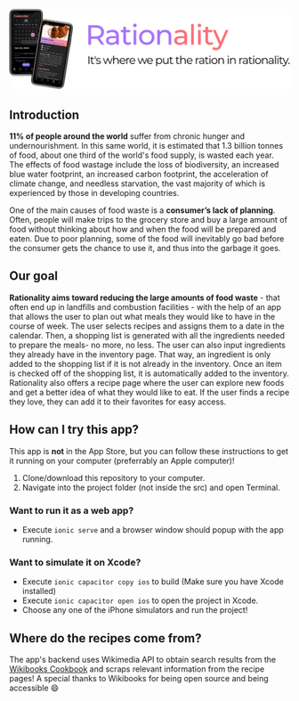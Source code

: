 ![banner](public/assets/readme_graphics.png)

## Introduction
**11% of people around the world** suffer from chronic hunger and undernourishment. In this same world, it is estimated that 1.3 billion tonnes of food, about one third of the world's food supply, is wasted each year. The effects of food wastage include the loss of biodiversity, an increased blue water footprint, an increased carbon footprint, the acceleration of climate change, and needless starvation, the vast majority of which is experienced by those in developing countries.
 
One of the main causes of food waste is a **consumer’s lack of planning**. Often, people will make trips to the grocery store and buy a large amount of food without thinking about how and when the food will be prepared and eaten. Due to poor planning, some of the food will inevitably go bad before the consumer gets the chance to use it, and thus into the garbage it goes.

## Our goal
**Rationality aims toward reducing the large amounts of food waste** - that often end up in landfills and combustion facilities - with the help of an app that allows the user to plan out what meals they would like to have in the course of week. The user selects recipes and assigns them to a date in the calendar. Then, a shopping list is generated with all the ingredients needed to prepare the meals- no more, no less. The user can also input ingredients they already have in the inventory page. That way, an ingredient is only added to the shopping list if it is not already in the inventory. Once an item is checked off of the shopping list, it is automatically added to the inventory. Rationality also offers a recipe page where the user can explore new foods and get a better idea of what they would like to eat. If the user finds a recipe they love, they can add it to their favorites for easy access.

## How can I try this app?
This app is **not** in the App Store, but you can follow these instructions to get it running on your computer (preferrably an Apple computer)!
1. Clone/download this repository to your computer.
2. Navigate into the project folder (not inside the src) and open Terminal.
### Want to run it as a web app?
* Execute `ionic serve` and a browser window should popup with the app running.
### Want to simulate it on Xcode?
* Execute `ionic capacitor copy ios` to build (Make sure you have Xcode installed)
* Execute `ionic capacitor open ios` to open the project in Xcode.
* Choose any one of the iPhone simulators and run the project!

## Where do the recipes come from?
The app's backend uses Wikimedia API to obtain search results from the [Wikibooks Cookbook](https://en.wikibooks.org/wiki/Cookbook:Table_of_Contents) and scraps relevant information from the recipe pages! A special thanks to Wikibooks for being open source and being accessible :smile:
